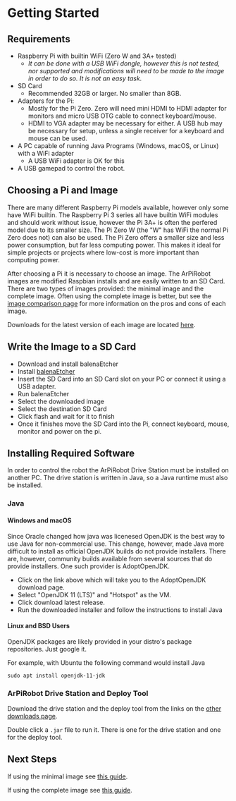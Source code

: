 # Getting Started

## Requirements
- Raspberry Pi with builtin WiFi (Zero W and 3A+ tested)
    - *It can be done with a USB WiFi dongle, however this is not tested, nor supported and modifications will need to be made to the image in order to do so. It is not an easy task.*
- SD Card
    - Recommended 32GB or larger. No smaller than 8GB.
- Adapters for the Pi:
    - Mostly for the Pi Zero. Zero will need mini HDMI to HDMI adapter for monitors and micro USB OTG cable to connect keyboard/mouse.
    - HDMI to VGA adapter may be necessary for either. A USB hub may be necessary for setup, unless a single receiver for a keyboard and mouse can be used.
- A PC capable of running Java Programs (Windows, macOS, or Linux) with a WiFi adapter
    - A USB WiFi adapter is OK for this
- A USB gamepad to control the robot.

## Choosing a Pi and Image
There are many different Raspberry Pi models available, however only some have WiFi builtin. The Raspberry Pi 3 series all have builtin WiFi modules and should work without issue, however the Pi 3A+ is often the perfered model due to its smaller size. The Pi Zero W (the "W" has WiFi the normal Pi Zero does not) can also be used. The Pi Zero offers a smaller size and less power consumption, but far less computing power. This makes it ideal for simple projects or projects where low-cost is more important than computing power.

After choosing a Pi it is necessary to choose an image. The ArPiRobot images are modified Raspbian installs and are easily written to an SD Card. There are two types of images provided: the minimal image and the complete image. Often using the complete image is better, but see the [image comparison page](imagedif.md) for more information on the pros and cons of each image.

Downloads for the latest version of each image are located [here](imagedownloads.md).

## Write the Image to a SD Card
- Download and install balenaEtcher
- Install [balenaEtcher](https://www.balena.io/etcher/)
- Insert the SD Card into an SD Card slot on your PC or connect it using a USB adapter.
- Run balenaEtcher
- Select the downloaded image
- Select the destination SD Card
- Click flash and wait for it to finish
- Once it finishes move the SD Card into the Pi, connect keyboard, mouse, monitor and power on the pi.

## Installing Required Software
In order to control the robot the ArPiRobot Drive Station must be installed on another PC. The drive station is written in Java, so a Java runtime must also be installed. 

### Java

#### Windows and macOS

Since Oracle changed how java was licenesed OpenJDK is the best way to use Java for non-commercial use. This change, however, made Java more difficult to install as official OpenJDK builds do not provide installers. There are, however, community builds available from several sources that do provide installers. One such provider is AdoptOpenJDK.

- Click on the link above which will take you to the AdoptOpenJDK download page.
- Select "OpenJDK 11 (LTS)" and "Hotspot" as the VM.
- Click download latest release.
- Run the downloaded installer and follow the instructions to install Java


#### Linux and BSD Users

OpenJDK packages are likely provided in your distro's package repositories. Just google it.

For example, with Ubuntu the following command would install Java

```
sudo apt install openjdk-11-jdk
```

### ArPiRobot Drive Station and Deploy Tool
Download the drive station and the deploy tool from the links on the [other downloads page](otherdownloads.md).

Double click a `.jar` file to run it. There is one for the drive station and one for the deploy tool. 

## Next Steps
If using the minimal image see [this guide](usingminimage.md).

If using the complete image see [this guide](usingcompleteimage.md).